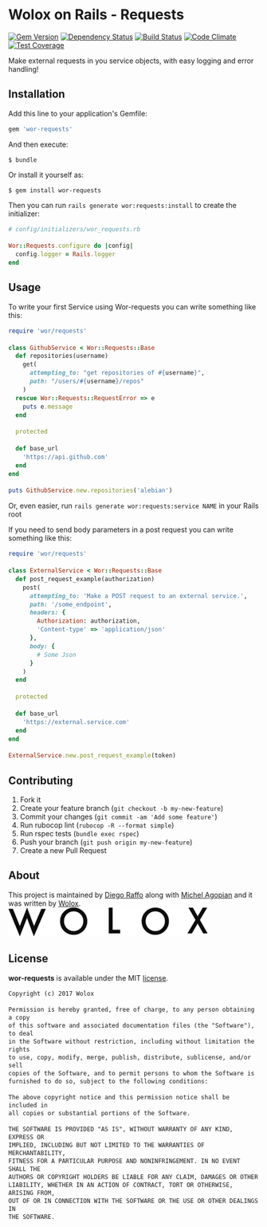 # Wolox on Rails - Requests
[![Gem Version](https://badge.fury.io/rb/wor-requests.svg)](https://badge.fury.io/rb/wor-requests)
[![Dependency Status](https://gemnasium.com/badges/github.com/Wolox/wor-requests.svg)](https://gemnasium.com/github.com/Wolox/wor-requests)
[![Build Status](https://travis-ci.org/Wolox/wor-requests.svg)](https://travis-ci.org/Wolox/wor-requests)
[![Code Climate](https://codeclimate.com/github/Wolox/wor-requests/badges/gpa.svg)](https://codeclimate.com/github/Wolox/wor-requests)
[![Test Coverage](https://codeclimate.com/github/Wolox/wor-requests/badges/coverage.svg)](https://codeclimate.com/github/Wolox/wor-requests/coverage)

Make external requests in you service objects, with easy logging and error handling!

## Installation

Add this line to your application's Gemfile:

```ruby
gem 'wor-requests'
```

And then execute:

    $ bundle

Or install it yourself as:

    $ gem install wor-requests

Then you can run `rails generate wor:requests:install` to create the initializer:

```ruby
# config/initializers/wor_requests.rb

Wor::Requests.configure do |config|
  config.logger = Rails.logger
end
```

## Usage

To write your first Service using Wor-requests you can write something like this:

```ruby
require 'wor/requests'

class GithubService < Wor::Requests::Base
  def repositories(username)
    get(
      attempting_to: "get repositories of #{username}",
      path: "/users/#{username}/repos"
    )
  rescue Wor::Requests::RequestError => e
    puts e.message
  end

  protected

  def base_url
    'https://api.github.com'
  end
end

puts GithubService.new.repositories('alebian')
```

Or, even easier, run `rails generate wor:requests:service NAME` in your Rails root


If you need to send body parameters in a post request you can write something like this:

```ruby
require 'wor/requests'

class ExternalService < Wor::Requests::Base
  def post_request_example(authorization)
    post(
      attempting_to: 'Make a POST request to an external service.',
      path: '/some_endpoint',
      headers: {
        Authorization: authorization,
        'Content-type' => 'application/json'
      },
      body: {
        # Some Json
      }
    )
  end

  protected

  def base_url
    'https://external.service.com'
  end
end

ExternalService.new.post_request_example(token)
```

## Contributing

1. Fork it
2. Create your feature branch (`git checkout -b my-new-feature`)
3. Commit your changes (`git commit -am 'Add some feature'`)
4. Run rubocop lint (`rubocop -R --format simple`)
5. Run rspec tests (`bundle exec rspec`)
6. Push your branch (`git push origin my-new-feature`)
7. Create a new Pull Request

## About ##

This project is maintained by [Diego Raffo](https://github.com/enanodr) along with [Michel Agopian](https://github.com/mishuagopian) and it was written by [Wolox](http://www.wolox.com.ar).
![Wolox](https://raw.githubusercontent.com/Wolox/press-kit/master/logos/logo_banner.png)

## License

**wor-requests** is available under the MIT [license](https://raw.githubusercontent.com/Wolox/wor-requests/master/LICENSE.md).

    Copyright (c) 2017 Wolox

    Permission is hereby granted, free of charge, to any person obtaining a copy
    of this software and associated documentation files (the "Software"), to deal
    in the Software without restriction, including without limitation the rights
    to use, copy, modify, merge, publish, distribute, sublicense, and/or sell
    copies of the Software, and to permit persons to whom the Software is
    furnished to do so, subject to the following conditions:

    The above copyright notice and this permission notice shall be included in
    all copies or substantial portions of the Software.

    THE SOFTWARE IS PROVIDED "AS IS", WITHOUT WARRANTY OF ANY KIND, EXPRESS OR
    IMPLIED, INCLUDING BUT NOT LIMITED TO THE WARRANTIES OF MERCHANTABILITY,
    FITNESS FOR A PARTICULAR PURPOSE AND NONINFRINGEMENT. IN NO EVENT SHALL THE
    AUTHORS OR COPYRIGHT HOLDERS BE LIABLE FOR ANY CLAIM, DAMAGES OR OTHER
    LIABILITY, WHETHER IN AN ACTION OF CONTRACT, TORT OR OTHERWISE, ARISING FROM,
    OUT OF OR IN CONNECTION WITH THE SOFTWARE OR THE USE OR OTHER DEALINGS IN
    THE SOFTWARE.
